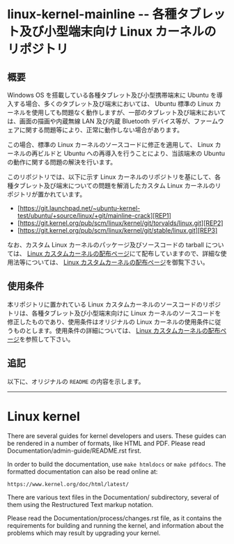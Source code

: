 # linux-kernel-mainline -- 各種タブレット及び小型端末向け Linux カーネルのリポジトリ

## 概要

Windows OS を搭載している各種タブレット及び小型携帯端末に Ubuntu を導入する場合、多くのタブレット及び端末においては、 Ubuntu 標準の Linux カーネルを使用しても問題なく動作しますが、一部のタブレット及び端末においては、画面の描画や内蔵無線 LAN 及び内蔵 Bluetooth デバイス等が、ファームウェアに関する問題等により、正常に動作しない場合があります。

この場合、標準の Linux カーネルのソースコードに修正を適用して、 Linux カーネルの再ビルドと Ubuntu への再導入を行うことにより、当該端末の Ubuntu の動作に関する問題の解決を行います。

このリポジトリでは、以下に示す Linux カーネルのリポジトリを基にして、各種タブレット及び端末についての問題を解消したカスタム Linux カーネルのリポジトリが置かれています。

- [https://git.launchpad.net/~ubuntu-kernel-test/ubuntu/+source/linux/+git/mainline-crack][REP1]
- [https://git.kernel.org/pub/scm/linux/kernel/git/torvalds/linux.git][REP2]
- [https://git.kernel.org/pub/scm/linux/kernel/git/stable/linux.git][REP3]

なお、カスタム Linux カーネルのパッケージ及びソースコードの tarball については、 [Linux カスタムカーネルの配布ページ][RELS]にて配布していますので、詳細な使用法等については、 [Linux カスタムカーネルの配布ページ][RELS]を御覧下さい。

## 使用条件

本リポジトリに置かれている Linux カスタムカーネルのソースコードのリポジトリは、各種タブレット及び小型端末向けに Linux カーネルのソースコードを修正したものであり、使用条件はオリジナルの Linux カーネルの使用条件に従うものとします。使用条件の詳細については、 [Linux カスタムカーネルの配布ページ][RELS]を参照して下さい。

<!-- リンク一覧 -->

[PORT]:https://www.kingjim.co.jp/sp/portabook/xmc10/
[REP1]:https://git.launchpad.net/~ubuntu-kernel-test/ubuntu/+source/linux/+git/mainline-crack
[REP2]:https://git.kernel.org/pub/scm/linux/kernel/git/torvalds/linux.git
[REP3]:https://git.kernel.org/pub/scm/linux/kernel/git/stable/linux.git
[RELS]:https://github.com/z80oolong/linux-kernel-mainline/releases

## 追記

以下に、オリジナルの ```README``` の内容を示します。

----

Linux kernel
============

There are several guides for kernel developers and users. These guides can
be rendered in a number of formats, like HTML and PDF. Please read
Documentation/admin-guide/README.rst first.

In order to build the documentation, use ``make htmldocs`` or
``make pdfdocs``.  The formatted documentation can also be read online at:

    https://www.kernel.org/doc/html/latest/

There are various text files in the Documentation/ subdirectory,
several of them using the Restructured Text markup notation.

Please read the Documentation/process/changes.rst file, as it contains the
requirements for building and running the kernel, and information about
the problems which may result by upgrading your kernel.
